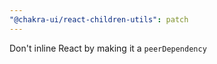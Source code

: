```yaml
---
"@chakra-ui/react-children-utils": patch
---
```


Don't inline React by making it a `peerDependency`
